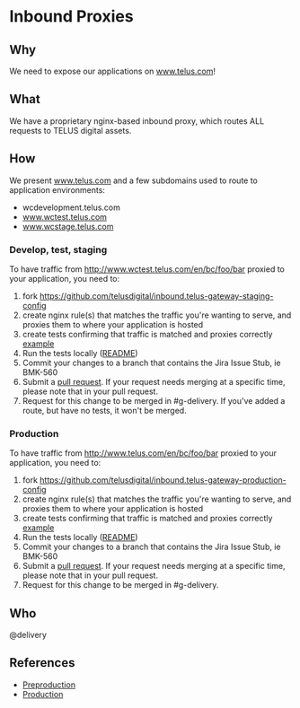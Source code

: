 # Inbound Proxies

## Why

We need to expose our applications on www.telus.com!

## What

We have a proprietary nginx-based inbound proxy, which routes ALL requests to TELUS digital assets.

## How

We present www.telus.com and a few subdomains used to route to application environments:

- wcdevelopment.telus.com
- www.wctest.telus.com
- www.wcstage.telus.com

### Develop, test, staging

To have traffic from http://www.wctest.telus.com/en/bc/foo/bar proxied to your application, you need to:

1. fork https://github.com/telusdigital/inbound.telus-gateway-staging-config
1. create nginx rule(s) that matches the traffic you're wanting to serve, and proxies them to where your application is hosted
1. create tests confirming that traffic is matched and proxies correctly [example](https://github.com/telusdigital/inbound.telus-gateway-staging-config/blob/master/tests/spec/b4yb_spec.rb#L3-L6)
1. Run the tests locally ([README](https://github.com/telusdigital/inbound.telus-gateway-staging-config/blob/master/README.md#testing))
1. Commit your changes to a branch that contains the Jira Issue Stub, ie BMK-560
1. Submit a [pull request](https://github.com/telusdigital/inbound.telus-gateway-staging-config). If your request needs merging at a specific time, please note that in your pull request.
1. Request for this change to be merged in #g-delivery. If you've added a route, but have no tests, it won't be merged.

### Production

To have traffic from http://www.telus.com/en/bc/foo/bar proxied to your application, you need to:

1. fork https://github.com/telusdigital/inbound.telus-gateway-production-config
1. create nginx rule(s) that matches the traffic you're wanting to serve, and proxies them to where your application is hosted
1. create tests confirming that traffic is matched and proxies correctly [example](https://github.com/telusdigital/inbound.telus-gateway-production-config/blob/master/tests/spec/b4yb_spec.rb#L36-L39)
1. Run the tests locally ([README](https://github.com/telusdigital/inbound.telus-gateway-production-config/blob/master/README.md#testing))
1. Commit your changes to a branch that contains the Jira Issue Stub, ie BMK-560
1. Submit a [pull request](https://github.com/telusdigital/inbound.telus-gateway-production-config). If your request needs merging at a specific time, please note that in your pull request.
1. Request for this change to be merged in #g-delivery.

## Who

@delivery

## References

- [Preproduction](https://github.com/telusdigital/inbound.telus-gateway-staging-config)
- [Production](https://github.com/telusdigital/inbound.telus-gateway-production-config)
